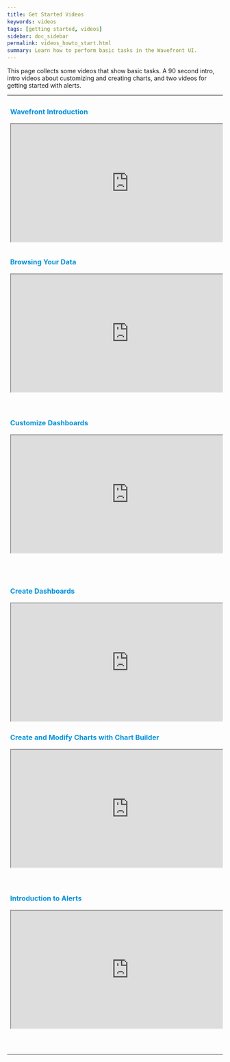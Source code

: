 ```yaml
---
title: Get Started Videos
keywords: videos
tags: [getting started, videos]
sidebar: doc_sidebar
permalink: videos_howto_start.html
summary: Learn how to perform basic tasks in the Wavefront UI.
---
```


This page collects some videos that show basic tasks. A 90 second intro, intro videos about customizing and creating charts, and two videos for getting started with alerts.

<table style="width: 100%;">
<tbody>
<tr>
<td width="70%"><strong><font color="#0091DA" size="3">Wavefront Introduction</font></strong><br>
<br>
<iframe src="https://bcove.video/2AiJk2v" width="550" height="275" allowfullscreen="true" alt="Wavefront intro how-to"></iframe></td>
<td width="30%"><br><p>This 90-second introduction shows how Wavefront users create dashboards and charts, add alerts, and include histograms and spans in observability results. </p> <p>You can also watch the video <a href="https://bcove.video/2AiJk2v" target="_blank">here <img src="/images/video_camera.png" alt="video camera icon"/></a>.</p>  </td>
</tr>
<tr>
<td><strong><font color="#0091DA" size="3">Browsing Your Data</font></strong><br>
<br>
<iframe src="https://bcove.video/3n13ulm" width="550" height="275" allowfullscreen="true" alt="browse metrics from source browser or metrics browser"></iframe>
</td>
<td><br>
<p>90-second video that shows how you can find and examine metrics from the Sources browser and from the Metrics browser. </p><p>You can also watch the video <a href="https://bcove.video/3n13ulm" target="_blank">here <img src="/images/video_camera.png" alt="video camera icon"/></a>.</p>
</td>
</tr>
<tr>
<td><strong><font color="#0091DA" size="3">Customize Dashboards</font></strong><br>
<br>
<iframe src="https://bcove.video/2Wux6eP" width="550" height="275" allowfullscreen="true" alt="customizing dashboard video"></iframe></td>
<td><br><p>All users can customize their dashboards. Learn how to find a section, filter using variables or filters, set the time for the dashboard, and share the dashboard with others.</p><p>You can also watch the video <a href="https://bcove.video/2Wux6eP" target="_blank">here <img src="/images/video_camera.png" alt="video camera icon"/></a>.</p> </td>
</tr>
<tr>
<td><strong><font color="#0091DA" size="3">Create Dashboards</font></strong><br>
<br>
<iframe src="https://bcove.video/2WxBJoe" width="550" height="275" allowfullscreen="true" alt="creating dashboards video"></iframe>
</td>
<td><br><p>Users with Dashboards permissions can create a new dashboard with one or multiple charts from metrics, a chart type, or an integration.  </p> <p>You can also watch the video <a href="https://bcove.video/2WxBJoe" target="_blank">here <img src="/images/video_camera.png" alt="video camera icon"/></a>.</p></td>
</tr>
<tr>
<td><strong><font color="#0091DA" size="3">Create and Modify Charts with Chart Builder</font></strong><br>
<br>
<iframe src="https://bcove.video/3o9bu6L" width="550" height="275" allowfullscreen="true" alt="chart builder video"></iframe></td>
<td><br>
<p>Watch how we create and test an alert with two severity and two different notification targets.</p>
<p>You can also watch the video <a href="https://bcove.video/3o9bu6L" target="_blank">here <img src="/images/video_camera.png" alt="video camera icon"/></a>.</p>
</td>
</tr>
<tr>
<td><strong><font color="#0091DA" size="3">Introduction to Alerts</font></strong><br>
<br>
<iframe src="https://bcove.video/2Xx9IPz" width="550" height="275" allowfullscreen="true" alt="chart builder video"></iframe>
</td>
<td><br><p>Users with Dashboards permissions can use Chart Builder to select metrics or histograms, apply filters and functions, select a chart type, and customize the chart.  </p> <p>You can also watch the video <a href="https://bcove.video/2Xx9IPz" target="_blank">here <img src="/images/video_camera.png" alt="video camera icon"/></a>.</p></td>
</tr>
</tbody>
</table>


<!--- Add alerts video when we have the new GUI. The following is no longer all that relevant.
<table style="width: 100%;">
<tbody>
<tr>
<td><strong><font color="#0091DA" size="3">Monitoring with Alerts</font></strong><br>
<a href="https://vmwarelearningzone.vmware.com/oltpublish/site/openlearn.do?dispatch=previewLesson&id=68cd255b-dc7a-11e7-a6ac-0cc47a352510&inner=true&player2=true" target="_blank"><img src="/images/v_alerts_monitoring.png" alt="monitoring with alerts"/></a></td>
<td><br>
<p>Now: https://onevmw.sharepoint.com/:v:/r/teams/VLZContentDumpforRPA/Shared%20Documents/General/vlz_Existing%20Courses/Wavefront%20Course%20Content/VLZ-2280%20V02.mp4?csf=1&web=1&e=4zbfzZ
Jason explains first why intelligent alerts are so useful. He then explores the Alerts browser, which gives alert details such recent changes or which alerts are firing. He also shows different filtering options on the Alerts browser.</p>
</td>
</tr>
</tbody>
</table>
--->
